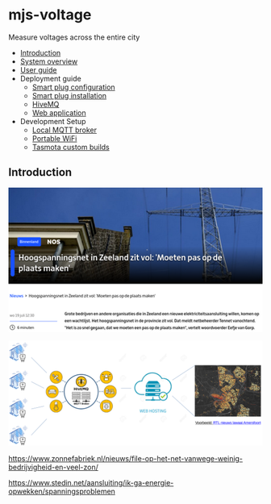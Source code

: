 # mjs-voltage

Measure voltages across the entire city

- [Introduction](#introduction)
- [System overview](doc/overview.md)
- [User guide](doc/user-guide.md)
- Deployment guide
    - [Smart plug configuration](doc/deploy/plug-config.md)
    - [Smart plug installation](doc/deploy/plug-install.md)
    - [HiveMQ](doc/hivemq.md)
    - [Web application](doc/dev-setup/webapp.md)
- Development Setup
    - [Local MQTT broker](doc/dev-setup/local-broker.md)
    - [Portable WiFi](doc/dev-setup/rpi-openwrt.md)
    - [Tasmota custom builds](doc/dev-setup/tasmota.md)


## Introduction


![](doc/assets/high-voltage.png)

![](doc/assets/high-level.png)

https://www.zonnefabriek.nl/nieuws/file-op-het-net-vanwege-weinig-bedrijvigheid-en-veel-zon/

https://www.stedin.net/aansluiting/ik-ga-energie-opwekken/spanningsproblemen
